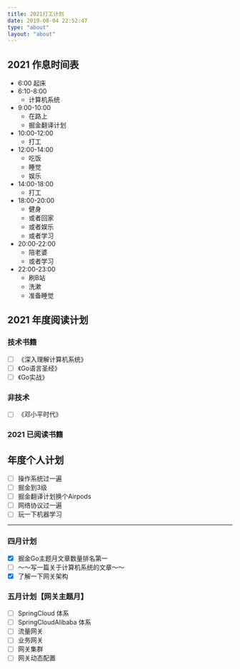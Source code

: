 ```yaml
---
title: 2021打工计划
date: 2019-08-04 22:52:47
type: "about"
layout: "about"
---
```


## 2021 作息时间表

- 6:00 起床
- 6:10-8:00
    - 计算机系统
- 9:00-10:00
    - 在路上
    - 掘金翻译计划
- 10:00-12:00
    - 打工
- 12:00-14:00
    - 吃饭
    - 睡觉
    - 娱乐
- 14:00-18:00
    - 打工
- 18:00-20:00
    - 健身
    - 或者回家
    - 或者娱乐
    - 或者学习
- 20:00-22:00
    - 陪老婆
    - 或者学习
- 22:00-23:00
    - 刷B站
    - 洗漱
    - 准备睡觉

## 2021 年度阅读计划

### 技术书籍
- [ ] 《深入理解计算机系统》
- [ ] 《Go语言圣经》
- [ ] 《Go实战》

### 非技术

- [ ] 《邓小平时代》

### 2021 已阅读书籍

## 年度个人计划
- [ ] 操作系统过一遍
- [ ] 掘金到3级
- [ ] 掘金翻译计划换个Airpods
- [ ] 网络协议过一遍
- [ ] 玩一下机器学习

--- 

### 四月计划
- [X] 掘金Go主题月文章数量排名第一
- [ ] ～～写一篇关于计算机系统的文章～～
- [X] 了解一下网关架构

### 五月计划【网关主题月】
- [ ] SpringCloud 体系
- [ ] SpringCloudAlibaba 体系
- [ ] 流量网关
- [ ] 业务网关
- [ ] 网关集群
- [ ] 网关动态配置